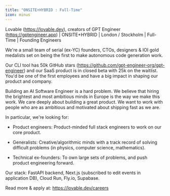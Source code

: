 ```yaml
---
title: "ONSITE+HYBRID : Full-Time"
icon: minus
---
```

Lovable (<a href="https:&#x2F;&#x2F;lovable.dev" rel="nofollow">https:&#x2F;&#x2F;lovable.dev</a>), creators of GPT Engineer (<a href="https:&#x2F;&#x2F;gptengineer.app" rel="nofollow">https:&#x2F;&#x2F;gptengineer.app</a>) | ONSITE+HYBRID | London &#x2F; Stockholm | Full-Time | Founding Engineers

We&#x27;re a small team of serial (ex-YC) founders, CTOs, designers &amp; IOI gold medalists set on being the first to make autonomous code generation work.

Our CLI tool has 50k GitHub stars (<a href="https:&#x2F;&#x2F;github.com&#x2F;gpt-engineer-org&#x2F;gpt-engineer">https:&#x2F;&#x2F;github.com&#x2F;gpt-engineer-org&#x2F;gpt-engineer</a>) and our SaaS product is in closed beta with 25k on the waitlist. You&#x27;d be one of the first employees and have a big impact in shaping our product and company.

Building an AI Software Engineer is a hard problem. We believe that hiring the brightest and most ambitious minds in Europe is the way we make this work. We care deeply about building a great product. We want to work with people who are as ambitious and motivated about shipping fast as we are.

In particular, we&#x27;re looking for:

- Product engineers: Product-minded full stack engineers to work on our core product.

- Generalists: Creative&#x2F;algorithmic minds with a track record of solving difficult problems (in physics, computer science, mathematics).

- Technical ex-founders: To own large sets of problems, and push product engineering forward.

Our stack: FastAPI backend, Next.js (subscribed to edit events in application DB), Cloud Run, Fly.io, Supabase.

Read more &amp; apply at: <a href="https:&#x2F;&#x2F;lovable.dev&#x2F;careers" rel="nofollow">https:&#x2F;&#x2F;lovable.dev&#x2F;careers</a>

